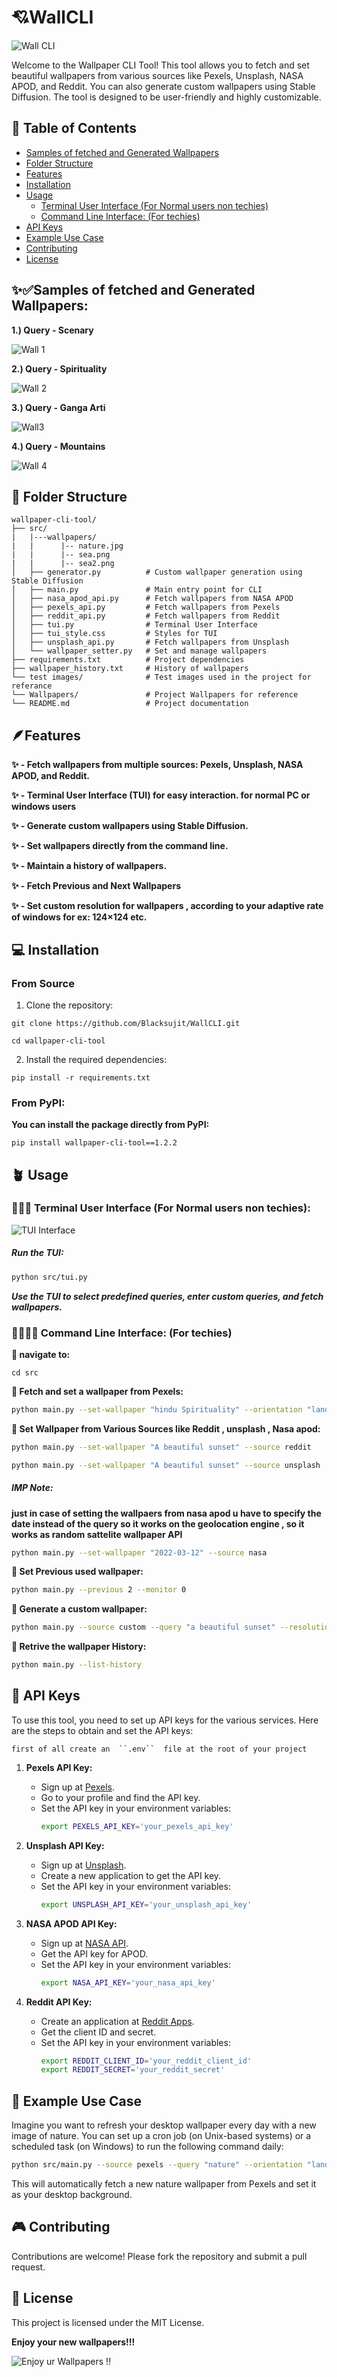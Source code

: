 # 💘WallCLI

![Wall CLI](testimages/webgl_02.gif)

Welcome to the Wallpaper CLI Tool! This tool allows you to fetch and set beautiful wallpapers from various sources like Pexels, Unsplash, NASA APOD, and Reddit. You can also generate custom wallpapers using Stable Diffusion. The tool is designed to be user-friendly and highly customizable.

## 📑 Table of Contents

- [Samples of fetched and Generated Wallpapers](#-samples-of-fetched-and-generated-wallpapers)
- [Folder Structure](#-folder-structure)
- [Features](#-features)
- [Installation](#-installation)
- [Usage](#-usage)
    - [Terminal User Interface (For Normal users non techies)](#-terminal-user-interface-for-normal-users-non-techies)
    - [Command Line Interface: (For techies)](#-command-line-interface-for-techies)
- [API Keys](#-api-keys)
- [Example Use Case](#-example-use-case)
- [Contributing](#-contributing)
- [License](#-license)

## ✨✅Samples of fetched and Generated Wallpapers:

**1.) Query - Scenary**

![Wall 1](src/wallpapers/city_night_2.jpg)

**2.) Query - Spirituality**

![Wall 2](src/wallpapers/ganga_arti_2.jpg)

**3.) Query - Ganga Arti**

![Wall3](src/wallpapers/hindu_spirituality_1.jpg)

**4.) Query - Mountains**

![Wall 4](src/wallpapers/mountains_2.jpg)

## 📂 Folder Structure

```
wallpaper-cli-tool/
├── src/
|   |---wallpapers/
|   |      |-- nature.jpg 
|   |      |-- sea.png 
|   |      |-- sea2.png 
│   ├── generator.py          # Custom wallpaper generation using Stable Diffusion
│   ├── main.py               # Main entry point for CLI
│   ├── nasa_apod_api.py      # Fetch wallpapers from NASA APOD
│   ├── pexels_api.py         # Fetch wallpapers from Pexels
│   ├── reddit_api.py         # Fetch wallpapers from Reddit
│   ├── tui.py                # Terminal User Interface
│   ├── tui_style.css         # Styles for TUI
│   ├── unsplash_api.py       # Fetch wallpapers from Unsplash
│   └── wallpaper_setter.py   # Set and manage wallpapers
├── requirements.txt          # Project dependencies
├── wallpaper_history.txt     # History of wallpapers
└── test images/              # Test images used in the project for referance
└── Wallpapers/               # Project Wallpapers for reference
└── README.md                 # Project documentation
```

## 🪶Features

**✨ - Fetch wallpapers from multiple sources: Pexels, Unsplash, NASA APOD, and Reddit.**

**✨ - Terminal User Interface (TUI) for easy interaction. for normal PC or windows users**

**✨ - Generate custom wallpapers using Stable Diffusion.**

**✨ - Set wallpapers directly from the command line.**

**✨ - Maintain a history of wallpapers.**

**✨ - Fetch Previous and Next Wallpapers**

**✨ - Set custom resolution for wallpapers , according to your adaptive rate of windows for ex: 124×124 etc.**

## 💻 Installation

### From Source

1. Clone the repository:

```
git clone https://github.com/Blacksujit/WallCLI.git
```

```
cd wallpaper-cli-tool
```

2. Install the required dependencies:

```
pip install -r requirements.txt
```

### From PyPI:

**You can install the package directly from PyPI:**

```
pip install wallpaper-cli-tool==1.2.2 
```

## 🪴 Usage

### 🧑‍🔧🦾 Terminal User Interface (For Normal users non techies):

![TUI Interface](image-1.png)

##### **Run the TUI:**

```sh
python src/tui.py
```

***Use the TUI to select predefined queries, enter custom queries, and fetch wallpapers.***

### 🧑‍💻👩‍💻 Command Line Interface: (For techies)

**🫴 navigate to:**

```
cd src
```

**🫴 Fetch and set a wallpaper from Pexels:**

```sh
python main.py --set-wallpaper "hindu Spirituality" --orientation "landscape" --resolution "1920x1080" --monitor 0
```

**🫴 Set Wallpaper from Various Sources like Reddit , unsplash , Nasa apod:**

```sh
python main.py --set-wallpaper "A beautiful sunset" --source reddit
```

```sh
python main.py --set-wallpaper "A beautiful sunset" --source unsplash
```

##### IMP Note: 

**just in case of setting the wallpaers from nasa apod u have to specify the date instead of the query so it works on the geolocation engine , so it works as random sattelite wallpaper API**

```sh
python main.py --set-wallpaper "2022-03-12" --source nasa
```

**🫴 Set Previous used wallpaper:**

```sh
python main.py --previous 2 --monitor 0
```

**🫴 Generate a custom wallpaper:**

```sh
python main.py --source custom --query "a beautiful sunset" --resolution "1024x1024"
```

**🫴 Retrive the wallpaper History:**

```sh
python main.py --list-history
```

## 🔑 API Keys

To use this tool, you need to set up API keys for the various services. Here are the steps to obtain and set the API keys:

`first of all create an  ``.env``  file at the root of your project`

1. **Pexels API Key:**
    - Sign up at [Pexels](https://www.pexels.com/api/).
    - Go to your profile and find the API key.
    - Set the API key in your environment variables:
        ```sh
        export PEXELS_API_KEY='your_pexels_api_key'
        ```

2. **Unsplash API Key:**
    - Sign up at [Unsplash](https://unsplash.com/developers).
    - Create a new application to get the API key.
    - Set the API key in your environment variables:
        ```sh
        export UNSPLASH_API_KEY='your_unsplash_api_key'
        ```

3. **NASA APOD API Key:**
    - Sign up at [NASA API](https://api.nasa.gov/).
    - Get the API key for APOD.
    - Set the API key in your environment variables:
        ```sh
        export NASA_API_KEY='your_nasa_api_key'
        ```

4. **Reddit API Key:**
    - Create an application at [Reddit Apps](https://www.reddit.com/prefs/apps).
    - Get the client ID and secret.
    - Set the API key in your environment variables:
        ```sh
        export REDDIT_CLIENT_ID='your_reddit_client_id'
        export REDDIT_SECRET='your_reddit_secret'
        ```

## 🌱 Example Use Case

Imagine you want to refresh your desktop wallpaper every day with a new image of nature. You can set up a cron job (on Unix-based systems) or a scheduled task (on Windows) to run the following command daily:

```sh
python src/main.py --source pexels --query "nature" --orientation "landscape" --resolution "1920x1080"
```

This will automatically fetch a new nature wallpaper from Pexels and set it as your desktop background.

## 🎮 Contributing

Contributions are welcome! Please fork the repository and submit a pull request.

## 🪪 License

This project is licensed under the MIT License.

**Enjoy your new wallpapers!!!**

![Enjoy ur Wallpapers !!](testimages/33e1bf10-174b-47ab-bae1-a77b544b7ce7.jpg)